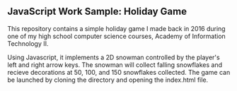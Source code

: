 
## JavaScript Work Sample: Holiday Game



This repository contains a simple holiday game I made back in 2016
during one of my high school computer science courses, Academy of
Information Technology II.

Using Javascript, it implements a 2D snowman controlled by the
player's left and right arrow keys. The snowman will collect
falling snowflakes and recieve decorations at 50, 100, and 150
snowflakes collected. The game can be launched by cloning the
directory and opening the index.html file.
